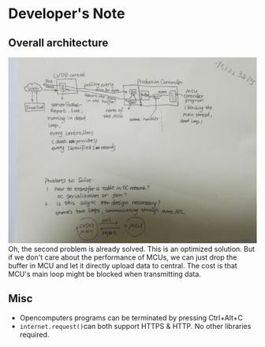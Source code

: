 # Developer's Note

## Overall architecture
![](client_data_collecting_architecture.jpg)
Oh, the second problem is already solved. This is an optimized solution. But if we don't care about the performance of MCUs, we can just drop the buffer in MCU and let it directly upload data to central. The cost is that MCU's main loop might be blocked when transmitting data.

## Misc

- Opencomputers programs can be terminated by pressing Ctrl+Alt+C
- `internet.request()`can both support HTTPS & HTTP. No other libraries required.
